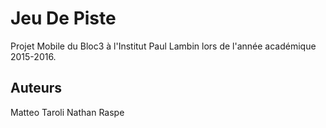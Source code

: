 # Jeu De Piste
Projet Mobile du Bloc3 à l'Institut Paul Lambin lors de l'année académique 2015-2016.

## Auteurs
Matteo Taroli
Nathan Raspe
